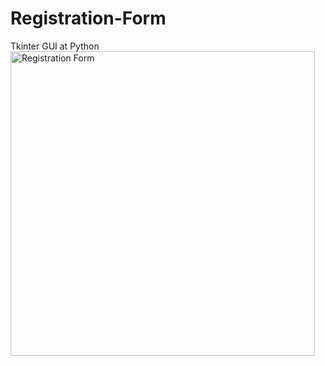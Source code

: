 # Registration-Form
Tkinter GUI at Python
<img width="487" alt="Registration Form" src="https://github.com/user-attachments/assets/16dbd7ff-79ee-4803-8e4d-d29988a7dfce">

